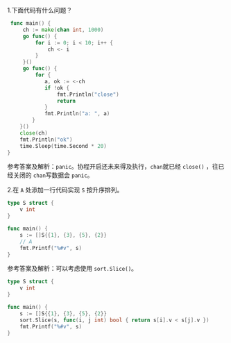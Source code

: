 1.下面代码有什么问题？

```go
 func main() {
     ch := make(chan int, 1000)
     go func() {
         for i := 0; i < 10; i++ {
             ch <- i
         }
     }()
     go func() {
         for {
            a, ok := <-ch
            if !ok {
                fmt.Println("close")
                return
            }
            fmt.Println("a: ", a)
        }
    }()
    close(ch)
    fmt.Println("ok")
    time.Sleep(time.Second * 20)
}
```

参考答案及解析：`panic`。协程开启还未来得及执行，`chan`就已经 `close()` ，往已经关闭的 `chan`写数据会 `panic`。

2.在 `A` 处添加一行代码实现 `S` 按升序排列。

```go
type S struct {
    v int
}

func main() {
    s := []S{{1}, {3}, {5}, {2}}
    // A
    fmt.Printf("%#v", s)
}
```

参考答案及解析：可以考虑使用 `sort.Slice()`。

```go
type S struct {
    v int
}

func main() {
    s := []S{{1}, {3}, {5}, {2}}
    sort.Slice(s, func(i, j int) bool { return s[i].v < s[j].v })
    fmt.Printf("%#v", s)
}
```

